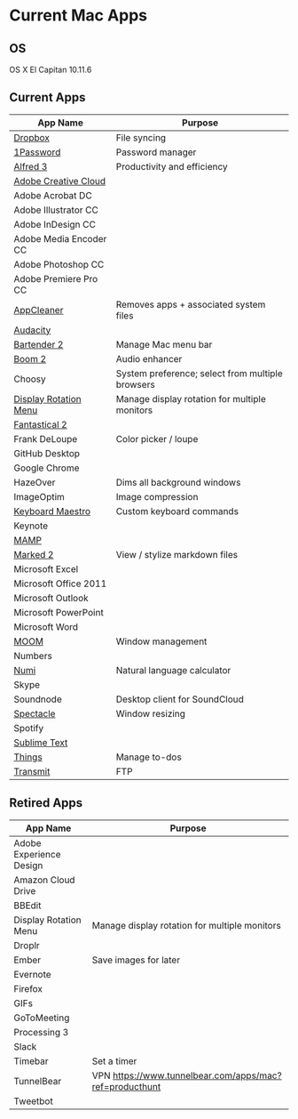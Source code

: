 # Current Mac Apps

## OS
OS X El Capitan 10.11.6

## Current Apps
| App Name | Purpose |
| -------- | ------- |
| [Dropbox](https://www.dropbox.com) | File syncing |
| [1Password](https://1password.com/downloads/) | Password manager |
| [Alfred 3](https://www.alfredapp.com) | Productivity and efficiency |
| [Adobe Creative Cloud](https://www.adobe.com/creativecloud.html) | |
| Adobe Acrobat DC | |
| Adobe Illustrator CC | |
| Adobe InDesign CC | |
| Adobe Media Encoder CC | |
| Adobe Photoshop CC | |
| Adobe Premiere Pro CC | |
| [AppCleaner](https://freemacsoft.net/appcleaner/) | Removes apps + associated system files |
| [Audacity](http://www.audacityteam.org/download/mac/) | |
| [Bartender 2](https://www.macbartender.com) | Manage Mac menu bar |
| [Boom 2](http://www.globaldelight.com/boom/index.php) | Audio enhancer |
| Choosy | System preference; select from multiple browsers |
| [Display Rotation Menu](http://www.magesw.com/displayrotation/) | Manage display rotation for multiple monitors |
| [Fantastical 2](https://flexibits.com/fantastical) | |
| Frank DeLoupe | Color picker / loupe |
| GitHub Desktop | |
| Google Chrome | |
| HazeOver | Dims all background windows |
| ImageOptim | Image compression |
| [Keyboard Maestro](https://www.keyboardmaestro.com/main/) | Custom keyboard commands |
| Keynote | |
| [MAMP](https://www.mamp.info/en/downloads/) | |
| [Marked 2](http://marked2app.com) | View / stylize markdown files |
| Microsoft Excel | |
| Microsoft Office 2011 | |
| Microsoft Outlook | |
| Microsoft PowerPoint | |
| Microsoft Word | |
| [MOOM](https://manytricks.com/moo) | Window management |
| Numbers | |
| [Numi](http://numi.io) | Natural language calculator |
| Skype | |
| Soundnode | Desktop client for SoundCloud |
| [Spectacle](https://www.spectacleapp.com) | Window resizing |
| Spotify | |
| [Sublime Text](https://www.sublimetext.com) | |
| [Things](https://culturedcode.com/things/) | Manage to-dos |
| [Transmit](https://panic.com/transmit/) | FTP |

## Retired Apps
| App Name | Purpose |
| -------- | ------- |
| Adobe Experience Design | |
| Amazon Cloud Drive | |
| BBEdit | |
| Display Rotation Menu | Manage display rotation for multiple monitors |
| Droplr | |
| Ember | Save images for later |
| Evernote | |
| Firefox | |
| GIFs | |
| GoToMeeting | |
| Processing 3 | |
| Slack | |
| Timebar | Set a timer |
| TunnelBear | VPN https://www.tunnelbear.com/apps/mac?ref=producthunt |
| Tweetbot | |
